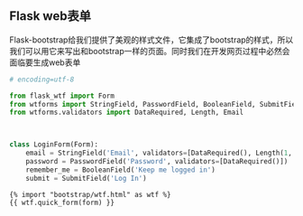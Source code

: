 ## Flask web表单



Flask-bootstrap给我们提供了美观的样式文件，它集成了bootstrap的样式，所以我们可以用它来写出和bootstrap一样的页面。同时我们在开发网页过程中必然会面临要生成web表单



```python
# encoding=utf-8

from flask_wtf import Form
from wtforms import StringField, PasswordField, BooleanField, SubmitField
from wtforms.validators import DataRequired, Length, Email



class LoginForm(Form):
    email = StringField('Email', validators=[DataRequired(), Length(1, 64),Email()])
    password = PasswordField('Password', validators=[DataRequired()])
    remember_me = BooleanField('Keep me logged in')
    submit = SubmitField('Log In')
```





```
{% import "bootstrap/wtf.html" as wtf %}
{{ wtf.quick_form(form) }}
```



